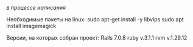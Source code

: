 *в процессе написания*

Необходимые пакеты на linux:
sudo apt-get install -y libvips
sudo apt install imagemagick

Версии, на которых собран проект:
Rails 7.0.8
ruby v.3.1.1
rvm v.1.29.12